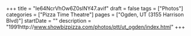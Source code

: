 +++
title = "Ie64NcrVhOw6Z0slNY47.avif"
draft = false
tags = ["Photos"]
categories = ["Pizza Time Theatre"]
pages = ["Ogden, UT (3155 Harrison Blvd)"]
startDate = ""
description = "1991http://www.showbizpizza.com/photos/ptt/ut_ogden/index.html"
+++
